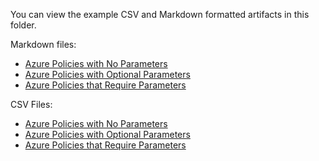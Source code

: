 You can view the example CSV and Markdown formatted artifacts in this folder.

Markdown files:
* [Azure Policies with No Parameters](no-params.md)
* [Azure Policies with Optional Parameters](params-optional.md)
* [Azure Policies that Require Parameters](params-required.md)

CSV Files:

* [Azure Policies with No Parameters](no-params.csv)
* [Azure Policies with Optional Parameters](params-optional.csv)
* [Azure Policies that Require Parameters](params-required.csv)

